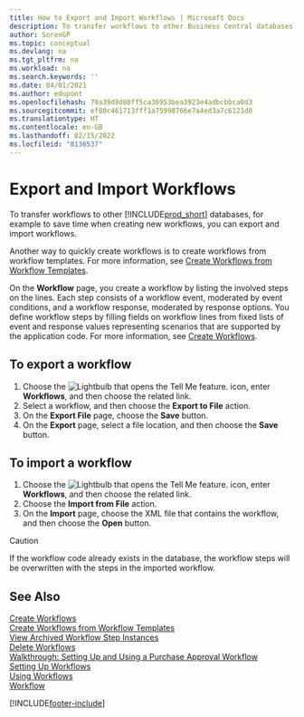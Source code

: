 ```yaml
---
title: How to Export and Import Workflows | Microsoft Docs
description: To transfer workflows to other Business Central databases, for example to save time when creating new workflows, you can export and import workflows.
author: SorenGP
ms.topic: conceptual
ms.devlang: na
ms.tgt_pltfrm: na
ms.workload: na
ms.search.keywords: ''
ms.date: 04/01/2021
ms.author: edupont
ms.openlocfilehash: 70a39d8d80ff5ca36953bea3923e4adbcbbca0d3
ms.sourcegitcommit: ef80c461713fff1a75998766e7a4ed3a7c6121d0
ms.translationtype: HT
ms.contentlocale: en-GB
ms.lasthandoff: 02/15/2022
ms.locfileid: "8136537"
---
```

# <a name="export-and-import-workflows"></a>Export and Import Workflows
To transfer workflows to other [!INCLUDE[prod_short](includes/prod_short.md)] databases, for example to save time when creating new workflows, you can export and import workflows.  

 Another way to quickly create workflows is to create workflows from workflow templates. For more information, see [Create Workflows from Workflow Templates](across-how-to-create-workflows-from-workflow-templates.md).  

 On the **Workflow** page, you create a workflow by listing the involved steps on the lines. Each step consists of a workflow event, moderated by event conditions, and a workflow response, moderated by response options. You define workflow steps by filling fields on workflow lines from fixed lists of event and response values representing scenarios that are supported by the application code. For more information, see [Create Workflows](across-how-to-create-workflows.md).  

## <a name="to-export-a-workflow"></a>To export a workflow  
1.  Choose the ![Lightbulb that opens the Tell Me feature.](media/ui-search/search_small.png "Tell me what you want to do") icon, enter **Workflows**, and then choose the related link.  
2.  Select a workflow, and then choose the **Export to File** action.  
3.  On the **Export File** page, choose the **Save** button.  
4.  On the **Export** page, select a file location, and then choose the **Save** button.  

## <a name="to-import-a-workflow"></a>To import a workflow  
1.  Choose the ![Lightbulb that opens the Tell Me feature.](media/ui-search/search_small.png "Tell me what you want to do") icon, enter **Workflows**, and then choose the related link.  
2.  Choose the **Import from File** action.  
3.  On the **Import** page, choose the XML file that contains the workflow, and then choose the **Open** button.  

> [!CAUTION]  
>  If the workflow code already exists in the database, the workflow steps will be overwritten with the steps in the imported workflow.  

## <a name="see-also"></a>See Also  
 [Create Workflows](across-how-to-create-workflows.md)   
 [Create Workflows from Workflow Templates](across-how-to-create-workflows-from-workflow-templates.md)   
 [View Archived Workflow Step Instances](across-how-to-view-archived-workflow-step-instances.md)   
 [Delete Workflows](across-how-to-delete-workflows.md)   
 [Walkthrough: Setting Up and Using a Purchase Approval Workflow](walkthrough-setting-up-and-using-a-purchase-approval-workflow.md)   
 [Setting Up Workflows](across-set-up-workflows.md)   
 [Using Workflows](across-use-workflows.md)   
 [Workflow](across-workflow.md)   


[!INCLUDE[footer-include](includes/footer-banner.md)]